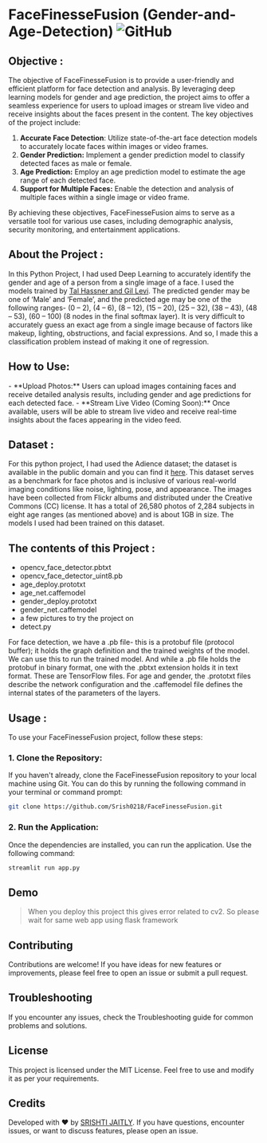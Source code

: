 # FaceFinesseFusion (Gender-and-Age-Detection)   <img alt="GitHub" src="https://img.shields.io/github/license/smahesh29/Gender-and-Age-Detection">


<h2>Objective :</h2>
The objective of FaceFinesseFusion is to provide a user-friendly and efficient platform for face detection and analysis. By leveraging deep learning models for gender and age prediction, the project aims to offer a seamless experience for users to upload images or stream live video and receive insights about the faces present in the content. The key objectives of the project include:

1. **Accurate Face Detection**: Utilize state-of-the-art face detection models to accurately locate faces within images or video frames.
2. **Gender Prediction:** Implement a gender prediction model to classify detected faces as male or female.
3. **Age Prediction:** Employ an age prediction model to estimate the age range of each detected face.
4. **Support for Multiple Faces:** Enable the detection and analysis of multiple faces within a single image or video frame.

By achieving these objectives, FaceFinesseFusion aims to serve as a versatile tool for various use cases, including demographic analysis, security monitoring, and entertainment applications.
<h2>About the Project :</h2>
<p>In this Python Project, I had used Deep Learning to accurately identify the gender and age of a person from a single image of a face. I used the models trained by <a href="https://talhassner.github.io/home/projects/Adience/Adience-data.html">Tal Hassner and Gil Levi</a>. The predicted gender may be one of ‘Male’ and ‘Female’, and the predicted age may be one of the following ranges- (0 – 2), (4 – 6), (8 – 12), (15 – 20), (25 – 32), (38 – 43), (48 – 53), (60 – 100) (8 nodes in the final softmax layer). It is very difficult to accurately guess an exact age from a single image because of factors like makeup, lighting, obstructions, and facial expressions. And so, I made this a classification problem instead of making it one of regression.</p>

<h2>How to Use:</h2>
- **Upload Photos:** Users can upload images containing faces and receive detailed analysis results, including gender and age predictions for each detected face.
- **Stream Live Video (Coming Soon):** Once available, users will be able to stream live video and receive real-time insights about the faces appearing in the video feed.

<h2>Dataset :</h2>
<p>For this python project, I had used the Adience dataset; the dataset is available in the public domain and you can find it <a href="https://www.kaggle.com/ttungl/adience-benchmark-gender-and-age-classification">here</a>. This dataset serves as a benchmark for face photos and is inclusive of various real-world imaging conditions like noise, lighting, pose, and appearance. The images have been collected from Flickr albums and distributed under the Creative Commons (CC) license. It has a total of 26,580 photos of 2,284 subjects in eight age ranges (as mentioned above) and is about 1GB in size. The models I used had been trained on this dataset.</p>

<h2>The contents of this Project :</h2>
<ul>
  <li>opencv_face_detector.pbtxt</li>
  <li>opencv_face_detector_uint8.pb</li>
  <li>age_deploy.prototxt</li>
  <li>age_net.caffemodel</li>
  <li>gender_deploy.prototxt</li>
  <li>gender_net.caffemodel</li>
  <li>a few pictures to try the project on</li>
  <li>detect.py</li>
 </ul>
 <p>For face detection, we have a .pb file- this is a protobuf file (protocol buffer); it holds the graph definition and the trained weights of the model. We can use this to run the trained model. And while a .pb file holds the protobuf in binary format, one with the .pbtxt extension holds it in text format. These are TensorFlow files. For age and gender, the .prototxt files describe the network configuration and the .caffemodel file defines the internal states of the parameters of the layers.</p>
 
 <h2>Usage :</h2>
To use your FaceFinesseFusion project, follow these steps:

### 1. Clone the Repository:

If you haven't already, clone the FaceFinesseFusion repository to your local machine using Git. You can do this by running the following command in your terminal or command prompt:

```bash
git clone https://github.com/Srish0218/FaceFinesseFusion.git
```

### 2. Run the Application:

Once the dependencies are installed, you can run the application. Use the following command:

```bash
streamlit run app.py
```
## Demo
> When you deploy this project this gives error related to cv2. So please wait for same web app using flask framework

## Contributing
Contributions are welcome! If you have ideas for new features or improvements, please feel free to open an issue or submit a pull request.

## Troubleshooting
If you encounter any issues, check the Troubleshooting guide for common problems and solutions.

## License
This project is licensed under the MIT License. Feel free to use and modify it as per your requirements.

## Credits
Developed with ❤ by [SRISHTI JAITLY](https://github.com/Srish0218).
If you have questions, encounter issues, or want to discuss features, please open an issue.
